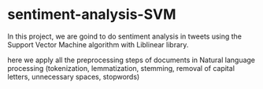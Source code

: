 # sentiment-analysis-SVM
In this project, we are goind to do sentiment analysis in tweets using the Support Vector Machine algorithm with Liblinear library.

here we apply all the preprocessing steps of documents in Natural language processing (tokenization, lemmatization, stemming, removal of capital letters, unnecessary spaces, stopwords)
